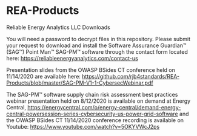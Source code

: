 # REA-Products
Reliable Energy Analytics LLC Downloads

You will need a password to decrypt files in this repository. Please submit your request to download and install the Software Assurance Guardian™ (SAG™) Point Man™ SAG-PM™ software through the contact form located here: 
https://reliableenergyanalytics.com/contact-us

Presentation slides from the OWASP BSides CT conference held on 11/14/2020 are available here: 
https://github.com/rjb4standards/REA-Products/blob/master/SAG-PM-V1-1-CybersecWebinar.pdf 

The SAG-PM™  software supply chain risk assessment best practices webinar presentation held on 8/12/2020 is available on demand at Energy Central, https://energycentral.com/o/energy-central/demand-energy-central-powersession-series-cybersecurity-us-power-grid-software and the OWASP BSides CT 11/14/2020 conference recording is available on Youtube: https://www.youtube.com/watch?v=5OKYVWcJ2ps 
